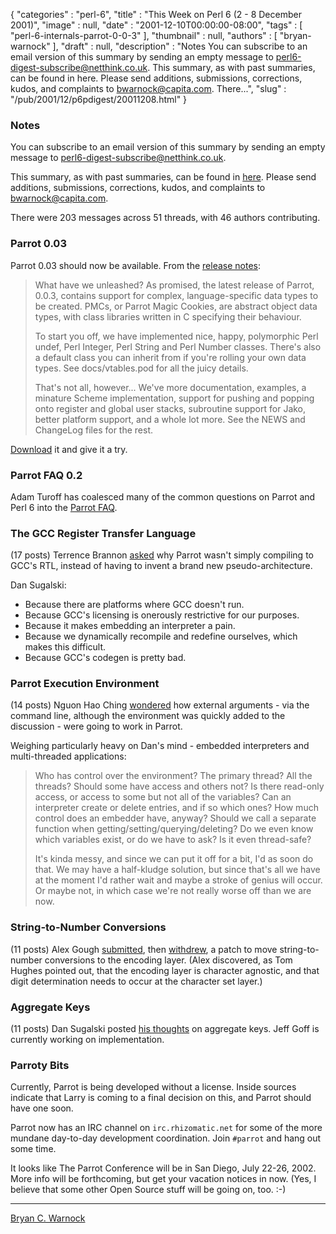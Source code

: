 {
   "categories" : "perl-6",
   "title" : "This Week on Perl 6 (2 - 8 December 2001)",
   "image" : null,
   "date" : "2001-12-10T00:00:00-08:00",
   "tags" : [
      "perl-6-internals-parrot-0-0-3"
   ],
   "thumbnail" : null,
   "authors" : [
      "bryan-warnock"
   ],
   "draft" : null,
   "description" : "Notes You can subscribe to an email version of this summary by sending an empty message to perl6-digest-subscribe@netthink.co.uk. This summary, as with past summaries, can be found in here. Please send additions, submissions, corrections, kudos, and complaints to bwarnock@capita.com. There...",
   "slug" : "/pub/2001/12/p6pdigest/20011208.html"
}



### <span id="Notes">Notes</span>

You can subscribe to an email version of this summary by sending an empty message to <perl6-digest-subscribe@netthink.co.uk>.

This summary, as with past summaries, can be found in [here](http://members.home.com/bcwarno/Perl6/digests/). Please send additions, submissions, corrections, kudos, and complaints to <bwarnock@capita.com>.

There were 203 messages across 51 threads, with 46 authors contributing.

### <span id="Parrot_003">Parrot 0.03</span>

Parrot 0.03 should now be available. From the [release notes](http://archive.develooper.com/perl6-internals@perl.org/msg06916.html):

> What have we unleashed? As promised, the latest release of Parrot, 0.0.3, contains support for complex, language-specific data types to be created. PMCs, or Parrot Magic Cookies, are abstract object data types, with class libraries written in C specifying their behaviour.
>
> To start you off, we have implemented nice, happy, polymorphic Perl undef, Perl Integer, Perl String and Perl Number classes. There's also a default class you can inherit from if you're rolling your own data types. See docs/vtables.pod for all the juicy details.
>
> That's not all, however... We've more documentation, examples, a minature Scheme implementation, support for pushing and popping onto register and global user stacks, subroutine support for Jako, better platform support, and a whole lot more. See the NEWS and ChangeLog files for the rest.

[Download](http://web.archive.org/web/20060619185554/http://www.cpan.org:80/authors/id/S/SI/SIMON/parrot-0.0.3.tar.gz) it and give it a try.

### <span id="Parrot_FAQ_02">Parrot FAQ 0.2</span>

Adam Turoff has coalesced many of the common questions on Parrot and Perl 6 into the [Parrot FAQ](http://web.archive.org/web/20060312232856/http://www.panix.com/~ziggy/parrot.html).

### <span id="The_GCC_Register_Transfer_Language">The GCC Register Transfer Language</span>

(17 posts) Terrence Brannon [asked](http://archive.develooper.com/perl6-internals@perl.org/msg06739.html) why Parrot wasn't simply compiling to GCC's RTL, instead of having to invent a brand new pseudo-architecture.

Dan Sugalski:

-   Because there are platforms where GCC doesn't run.
-   Because GCC's licensing is onerously restrictive for our purposes.
-   Because it makes embedding an interpreter a pain.
-   Because we dynamically recompile and redefine ourselves, which makes this difficult.
-   Because GCC's codegen is pretty bad.

### <span id="Parrot_Execution_Environment">Parrot Execution Environment</span>

(14 posts) Nguon Hao Ching [wondered](http://archive.develooper.com/perl6-internals@perl.org/msg06766.html) how external arguments - via the command line, although the environment was quickly added to the discussion - were going to work in Parrot.

Weighing particularly heavy on Dan's mind - embedded interpreters and multi-threaded applications:

> Who has control over the environment? The primary thread? All the threads? Should some have access and others not? Is there read-only access, or access to some but not all of the variables? Can an interpreter create or delete entries, and if so which ones? How much control does an embedder have, anyway? Should we call a separate function when getting/setting/querying/deleting? Do we even know which variables exist, or do we have to ask? Is it even thread-safe?
>
> It's kinda messy, and since we can put it off for a bit, I'd as soon do that. We may have a half-kludge solution, but since that's all we have at the moment I'd rather wait and maybe a stroke of genius will occur. Or maybe not, in which case we're not really worse off than we are now.

### <span id="String_to_Number_Conversions">String-to-Number Conversions</span>

(11 posts) Alex Gough [submitted](http://archive.develooper.com/perl6-internals@perl.org/msg06748.html), then [withdrew](http://archive.develooper.com/perl6-internals@perl.org/msg06755.html), a patch to move string-to-number conversions to the encoding layer. (Alex discovered, as Tom Hughes pointed out, that the encoding layer is character agnostic, and that digit determination needs to occur at the character set layer.)

### <span id="Aggregate_Keys">Aggregate Keys</span>

(11 posts) Dan Sugalski posted [his thoughts](http://archive.develooper.com/perl6-internals@perl.org/msg06760.html) on aggregate keys. Jeff Goff is currently working on implementation.

### <span id="Parroty_Bits">Parroty Bits</span>

Currently, Parrot is being developed without a license. Inside sources indicate that Larry is coming to a final decision on this, and Parrot should have one soon.

Parrot now has an IRC channel on `irc.rhizomatic.net` for some of the more mundane day-to-day development coordination. Join `#parrot` and hang out some time.

It looks like The Parrot Conference will be in San Diego, July 22-26, 2002. More info will be forthcoming, but get your vacation notices in now. (Yes, I believe that some other Open Source stuff will be going on, too. :-)

------------------------------------------------------------------------

[Bryan C. Warnock](http://members.home.com/bcwarno/Perl6/)

